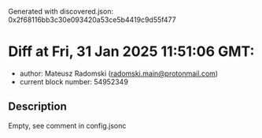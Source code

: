Generated with discovered.json: 0x2f68116bb3c30e093420a53ce5b4419c9d55f477

# Diff at Fri, 31 Jan 2025 11:51:06 GMT:

- author: Mateusz Radomski (<radomski.main@protonmail.com>)
- current block number: 54952349

## Description

Empty, see comment in config.jsonc
